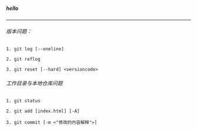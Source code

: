 ##### hello
***
###### 版本问题：
```
1. git log [--oneline]

2. git reflog

3. git reset [--hard] <versioncode>
```
###### 工作目录与本地仓库问题
```
1. git status

2. git add [index.html] [-A]

3. git commit [-m <"修改的内容解释">]
```